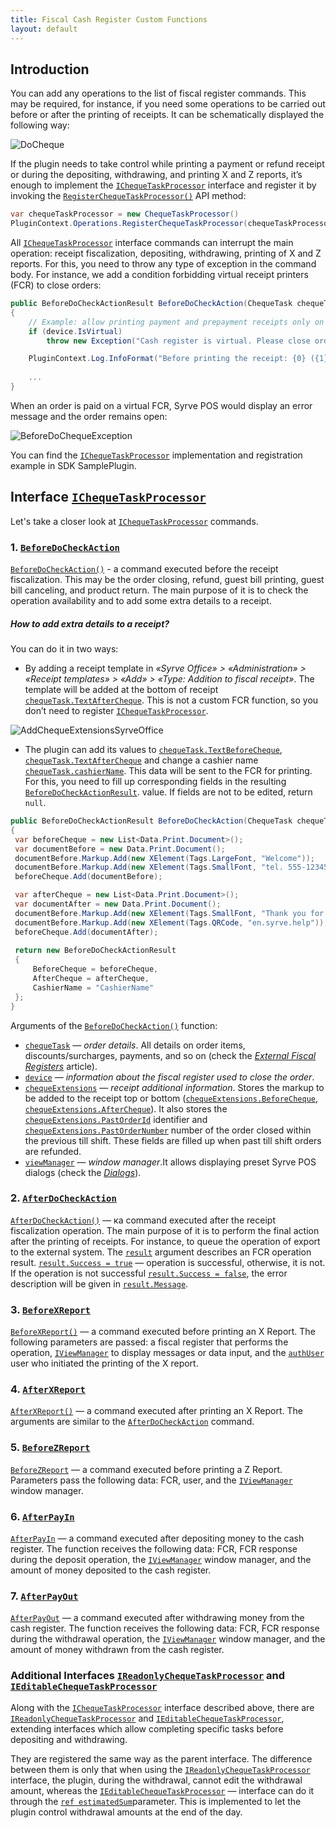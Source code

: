 ```yaml
---
title: Fiscal Cash Register Custom Functions
layout: default
---
```


## Introduction
 
You can add any operations to the list of fiscal register commands. This may be required, for instance, if you need some operations to be carried out before or after the printing of receipts. It can be schematically displayed the following way:

![DoCheque](../../img/chequeTaskProcessor/doCheque.png)

If the plugin needs to take control while printing a payment or refund receipt or during the depositing, withdrawing, and printing X and Z reports, it’s enough to implement the  [`IChequeTaskProcessor`](https://syrve.github.io/front.api.sdk/v6/html/T_Resto_Front_Api_Devices_ChequeTaskProcessor_IChequeTaskProcessor.htm) interface and register it by invoking the [`RegisterChequeTaskProcessor()`](https://syrve.github.io/front.api.sdk/v6/html/M_Resto_Front_Api_IOperationService_RegisterChequeTaskProcessor.htm)  API method:

```cs
var chequeTaskProcessor = new ChequeTaskProcessor()
PluginContext.Operations.RegisterChequeTaskProcessor(chequeTaskProcessor);
```

All [`IChequeTaskProcessor`](https://syrve.github.io/front.api.sdk/v6/html/T_Resto_Front_Api_Devices_ChequeTaskProcessor_IChequeTaskProcessor.htm) interface commands can interrupt the main operation: receipt fiscalization, depositing, withdrawing, printing of X and Z reports. For this, you need to throw any type of exception in the command body. For instance, we add a condition forbidding virtual receipt printers (FCR) to close orders:

```cs
public BeforeDoCheckActionResult BeforeDoCheckAction(ChequeTask chequeTask, ICashRegisterInfo device, CashRegisterChequeExtensions chequeExtensions, IViewManager viewManager)
{
	// Example: allow printing payment and prepayment receipts only on physical devices.
	if (device.IsVirtual)
		throw new Exception("Cash register is virtual. Please close order on real device.");

	PluginContext.Log.InfoFormat("Before printing the receipt: {0} ({1})", device.FriendlyName, device.Id);
	
	...
}
```

When an order is paid on a virtual FCR, Syrve POS would display an error message and the order remains open:

![BeforeDoChequeException](../../img/chequeTaskProcessor/beforeDoChequeException.png)

You can find the [`IChequeTaskProcessor`](https://syrve.github.io/front.api.sdk/v6/html/T_Resto_Front_Api_Devices_ChequeTaskProcessor_IChequeTaskProcessor.htm) implementation and registration example in SDK SamplePlugin.


## Interface [`IChequeTaskProcessor`](https://syrve.github.io/front.api.sdk/v6/html/T_Resto_Front_Api_Devices_ChequeTaskProcessor_IChequeTaskProcessor.htm)

Let's take a closer look at [`IChequeTaskProcessor`](https://syrve.github.io/front.api.sdk/v6/html/T_Resto_Front_Api_Devices_ChequeTaskProcessor_IChequeTaskProcessor.htm) commands.


### 1. [`BeforeDoCheckAction`](https://syrve.github.io/front.api.sdk/v6/html/M_Resto_Front_Api_Devices_ChequeTaskProcessor_IChequeTaskProcessor_BeforeDoCheckAction.htm)

[`BeforeDoCheckAction()`](https://syrve.github.io/front.api.sdk/v6/html/M_Resto_Front_Api_Devices_ChequeTaskProcessor_IChequeTaskProcessor_BeforeDoCheckAction.htm) - a command executed before the receipt fiscalization. This may be the order closing, refund, guest bill printing, guest bill canceling, and product return. The main purpose of it is to check the operation availability and to add some extra details to a receipt.

##### How to add extra details to a receipt?

You can do it in two ways:
- By adding a receipt template in *«Syrve Office» > «Administration» > «Receipt templates» > «Add» > «Type: Addition to fiscal receipt»*. The template will be added at the bottom of receipt [`chequeTask.TextAfterCheque`](https://syrve.github.io/front.api.sdk/v6/html/P_Resto_Front_Api_Data_Device_Tasks_BillTask_TextAfterCheque.htm).
This is not a custom FCR function, so you don’t need to register [`IChequeTaskProcessor`](https://syrve.github.io/front.api.sdk/v6/html/T_Resto_Front_Api_Devices_ChequeTaskProcessor_IChequeTaskProcessor.htm).

![AddChequeExtensionsSyrveOffice](../../img/chequeTaskProcessor/addChequeExtensionsSyrveOffice.png)

- The plugin can add its values to [`chequeTask.TextBeforeCheque`](https://syrve.github.io/front.api.sdk/v6/html/P_Resto_Front_Api_Data_Device_Tasks_BillTask_TextBeforeCheque.htm), [`chequeTask.TextAfterCheque`](https://syrve.github.io/front.api.sdk/v6/html/P_Resto_Front_Api_Data_Device_Tasks_BillTask_TextAfterCheque.htm) and change a cashier name [`chequeTask.cashierName`](https://syrve.github.io/front.api.sdk/v6/html/P_Resto_Front_Api_Data_Device_Tasks_CashRegisterTask_CashierName.htm). This data will be sent to the FCR for printing. For this, you need to fill up corresponding fields in the resulting [`BeforeDoCheckActionResult`](https://syrve.github.io/front.api.sdk/v6/html/T_Resto_Front_Api_Data_Device_BeforeDoCheckActionResult.htm). value. If fields are not to be edited, return `null`.

```cs
public BeforeDoCheckActionResult BeforeDoCheckAction(ChequeTask chequeTask, ICashRegisterInfo device, CashRegisterChequeExtensions chequeExtensions, IViewManager viewManager)
{
 var beforeCheque = new List<Data.Print.Document>();
 var documentBefore = new Data.Print.Document();
 documentBefore.Markup.Add(new XElement(Tags.LargeFont, "Welcome"));
 documentBefore.Markup.Add(new XElement(Tags.SmallFont, "tel. 555-123456"));
 beforeCheque.Add(documentBefore);

 var afterCheque = new List<Data.Print.Document>();
 var documentAfter = new Data.Print.Document();
 documentBefore.Markup.Add(new XElement(Tags.SmallFont, "Thank you for shopping"));
 documentBefore.Markup.Add(new XElement(Tags.QRCode, "en.syrve.help"));
 beforeCheque.Add(documentAfter);
	
 return new BeforeDoCheckActionResult
 {
     BeforeCheque = beforeCheque,
     AfterCheque = afterCheque,
     CashierName = "CashierName"
 };
}
```

Arguments of the [`BeforeDoCheckAction()`](https://syrve.github.io/front.api.sdk/v6/html/M_Resto_Front_Api_Devices_ChequeTaskProcessor_IChequeTaskProcessor_BeforeDoCheckAction.htm) function:
- [`chequeTask`](https://syrve.github.io/front.api.sdk/v6/html/T_Resto_Front_Api_Data_Device_Tasks_ChequeTask.htm) — *order details*. All details on order items, discounts/surcharges, payments, and so on (check the [*External Fiscal Registers*](CashRegisters.html "External Fiscal Registers") article).
- [`device`](https://syrve.github.io/front.api.sdk/v6/html/T_Resto_Front_Api_Data_Device_ICashRegisterInfo.htm) — *information about the fiscal register used to close the order*.
- [`chequeExtensions`](https://syrve.github.io/front.api.sdk/v6/html/T_Resto_Front_Api_Data_Device_CashRegisterChequeExtensions.htm) — *receipt additional information*. Stores the markup to be added to the receipt top or bottom ([`chequeExtensions.BeforeCheque`](https://syrve.github.io/front.api.sdk/v6/html/P_Resto_Front_Api_Data_Device_CashRegisterChequeExtensions_BeforeCheque.htm), [`chequeExtensions.AfterCheque`](https://syrve.github.io/front.api.sdk/v6/html/P_Resto_Front_Api_Data_Device_CashRegisterChequeExtensions_AfterCheque.htm)). It also stores the [`chequeExtensions.PastOrderId`](https://syrve.github.io/front.api.sdk/v6/html/P_Resto_Front_Api_Data_Device_CashRegisterChequeExtensions_PastOrderId.htm) identifier and [`chequeExtensions.PastOrderNumber`](https://syrve.github.io/front.api.sdk/v6/html/P_Resto_Front_Api_Data_Device_CashRegisterChequeExtensions_PastOrderNumber.htm) number of the order closed within the previous till shift. These fields are filled up when past till shift orders are refunded.
- [`viewManager`](https://syrve.github.io/front.api.sdk/v6/html/T_Resto_Front_Api_UI_IViewManager.htm) — *window manager*.It allows displaying preset Syrve POS dialogs (check the [*Dialogs*](ViewManager.html "Dialogs")).


### 2. [`AfterDoCheckAction`](https://syrve.github.io/front.api.sdk/v6/html/M_Resto_Front_Api_Devices_ChequeTaskProcessor_IChequeTaskProcessor_AfterDoCheckAction.htm)

[`AfterDoCheckAction()`](https://syrve.github.io/front.api.sdk/v6/html/M_Resto_Front_Api_Devices_ChequeTaskProcessor_IChequeTaskProcessor_AfterDoCheckAction.htm) — кa command executed after the receipt fiscalization operation. The main purpose of it is to perform the final action after the printing of receipts. For instance, to queue the operation of export to the external system. The [`result`](https://syrve.github.io/front.api.sdk/v6/html/T_Resto_Front_Api_Data_Device_Results_PostResult.htm) argument describes an FCR operation result.
[`result.Success = true`](https://syrve.github.io/front.api.sdk/v6/html/P_Resto_Front_Api_Data_Device_Results_PostResult_Success.htm) — operation is successful, otherwise, it is not.
If the operation is not successful [`result.Success = false`](https://syrve.github.io/front.api.sdk/v6/html/P_Resto_Front_Api_Data_Device_Results_PostResult_Success.htm), the error description will be given in  [`result.Message`](https://syrve.github.io/front.api.sdk/v6/html/P_Resto_Front_Api_Data_Device_Results_PostResult_Message.htm).


### 3. [`BeforeXReport`](https://syrve.github.io/front.api.sdk/v6/html/M_Resto_Front_Api_Devices_ChequeTaskProcessor_IChequeTaskProcessor_BeforeXReport.htm)

[`BeforeXReport()`](https://syrve.github.io/front.api.sdk/v6/html/M_Resto_Front_Api_Devices_ChequeTaskProcessor_IChequeTaskProcessor_BeforeXReport.htm) — a command executed before printing an X Report. The following parameters are passed: a fiscal register that performs the operation, [`IViewManager`](https://syrve.github.io/front.api.sdk/v6/html/T_Resto_Front_Api_UI_IViewManager.htm "IViewManager")  to display messages or data input, and the  [`authUser`](https://syrve.github.io/front.api.sdk/v6/html/T_Resto_Front_Api_Data_Security_IUser.htm) user who initiated the printing of the X report. 


### 4. [`AfterXReport`](https://syrve.github.io/front.api.sdk/v6/html/M_Resto_Front_Api_Devices_ChequeTaskProcessor_IChequeTaskProcessor_AfterXReport.htm)

[`AfterXReport()`](https://syrve.github.io/front.api.sdk/v6/html/M_Resto_Front_Api_Devices_ChequeTaskProcessor_IChequeTaskProcessor_AfterXReport.htm) —  a command executed after printing an X Report. The arguments are similar to the [`AfterDoCheckAction`](https://syrve.github.io/front.api.sdk/v6/html/M_Resto_Front_Api_Devices_ChequeTaskProcessor_IChequeTaskProcessor_AfterDoCheckAction.htm) command.


### 5. [`BeforeZReport`](https://syrve.github.io/front.api.sdk/v6/html/M_Resto_Front_Api_Devices_ChequeTaskProcessor_IChequeTaskProcessor_BeforeZReport.htm)

[`BeforeZReport`](https://syrve.github.io/front.api.sdk/v6/html/M_Resto_Front_Api_Devices_ChequeTaskProcessor_IChequeTaskProcessor_BeforeZReport.htm) —  a command executed before printing a Z Report. Parameters pass the following data: FCR, user, and the [`IViewManager`](https://syrve.github.io/front.api.sdk/v6/html/T_Resto_Front_Api_UI_IViewManager.htm "IViewManager") window manager.


### 6. [`AfterPayIn`](https://syrve.github.io/front.api.sdk/v6/html/M_Resto_Front_Api_Devices_ChequeTaskProcessor_IChequeTaskProcessor_AfterPayIn.htm)

[`AfterPayIn`](https://syrve.github.io/front.api.sdk/v6/html/M_Resto_Front_Api_Devices_ChequeTaskProcessor_IChequeTaskProcessor_AfterPayIn.htm) — a command executed after depositing money to the cash register. The function receives the following data: FCR, FCR response during the deposit operation, the [`IViewManager`](https://syrve.github.io/front.api.sdk/v6/html/T_Resto_Front_Api_UI_IViewManager.htm "IViewManager") window manager, and the amount of money deposited to the cash register.


### 7. [`AfterPayOut`](https://syrve.github.io/front.api.sdk/v6/html/M_Resto_Front_Api_Devices_ChequeTaskProcessor_IChequeTaskProcessor_AfterPayOut.htm)

[`AfterPayOut`](https://syrve.github.io/front.api.sdk/v6/html/M_Resto_Front_Api_Devices_ChequeTaskProcessor_IChequeTaskProcessor_AfterPayOut.htm) — a command executed after withdrawing money from the cash register. The function receives the following data: FCR, FCR response during the withdrawal operation, the [`IViewManager`](https://syrve.github.io/front.api.sdk/v6/html/T_Resto_Front_Api_UI_IViewManager.htm "IViewManager") window manager, and the amount of money withdrawn from the cash register.


### Additional Interfaces [`IReadonlyChequeTaskProcessor`](https://syrve.github.io/front.api.sdk/v6/html/T_Resto_Front_Api_Devices_ChequeTaskProcessor_IReadonlyChequeTaskProcessor.htm) and [`IEditableChequeTaskProcessor`](https://syrve.github.io/front.api.sdk/v6/html/T_Resto_Front_Api_Devices_ChequeTaskProcessor_IEditableChequeTaskProcessor.htm)

Along with the [`IChequeTaskProcessor`](https://syrve.github.io/front.api.sdk/v6/html/T_Resto_Front_Api_Devices_ChequeTaskProcessor_IChequeTaskProcessor.htm) interface described above, there are [`IReadonlyChequeTaskProcessor`](https://syrve.github.io/front.api.sdk/v6/html/T_Resto_Front_Api_Devices_ChequeTaskProcessor_IReadonlyChequeTaskProcessor.htm) and [`IEditableChequeTaskProcessor`](https://syrve.github.io/front.api.sdk/v6/html/T_Resto_Front_Api_Devices_ChequeTaskProcessor_IEditableChequeTaskProcessor.htm), extending interfaces which allow completing specific tasks before depositing and withdrawing.


They are registered the same way as the parent interface. The difference between them is only that when using the [`IReadonlyChequeTaskProcessor`](https://syrve.github.io/front.api.sdk/v6/html/T_Resto_Front_Api_Devices_ChequeTaskProcessor_IReadonlyChequeTaskProcessor.htm) interface, the plugin, during the withdrawal, cannot edit the withdrawal amount, whereas the  [`IEditableChequeTaskProcessor`](https://syrve.github.io/front.api.sdk/v6/html/T_Resto_Front_Api_Devices_ChequeTaskProcessor_IEditableChequeTaskProcessor.htm) — interface can do it through the [`ref estimatedSum`](https://syrve.github.io/front.api.sdk/v6/html/M_Resto_Front_Api_Devices_ChequeTaskProcessor_IEditableChequeTaskProcessor_BeforePayOutSessionClosed.htm)parameter. This is implemented to let the plugin control withdrawal amounts at the end of the day.